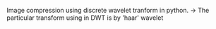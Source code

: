 Image compression using discrete wavelet tranform in python.
-> The particular transform using in DWT is by 'haar' wavelet